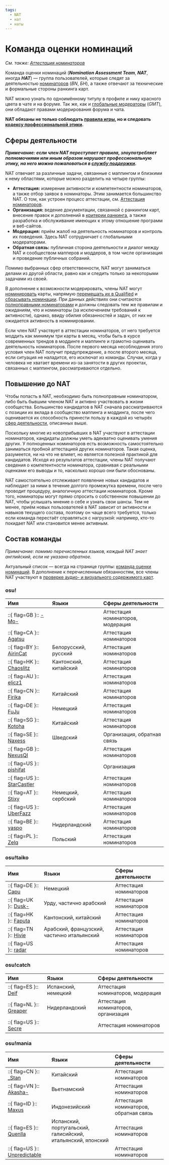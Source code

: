 ```yaml
---
tags:
  - NAT
  - нат
  - наты
---
```


# Команда оценки номинаций

*См. также: [Аттестация номинаторов](Evaluations)*

Команда оценки номинаций (***Nomination Assessment Team***, ***NAT***, иногда ***НАТ***) — группа пользователей, которые следят за деятельностью [номинаторов](/wiki/People/The_Team/Beatmap_Nominators) (*BN*, *БН*), а также отвечают за технические и формальные стороны ранкинга карт.

NAT можно узнать по одноимённому титулу в профиле и нику красного цвета в чате и на форуме. Так же, как и [глобальные модераторы](/wiki/People/The_Team/Global_Moderation_Team) (*GMT*), они обладают правами модерирования форума и чата.

**NAT обязаны не только соблюдать [правила игры](/wiki/Rules), но и следовать [кодексу профессиональной этики](/wiki/Contributor_Code_of_Conduct).**

## Сферы деятельности

***Примечание: если член NAT переступает правила, злоупотребляет полномочиями или иным образом нарушает профессиональную этику, на него можно пожаловаться в [службу поддержки](/wiki/People/The_Team/Account_support_team#support@ppy.sh).***

NAT отвечает за различные задачи, связанные с маппингом и близкими к нему областями, которые можно разделить на четыре группы:

- **Аттестация:** измерение активности и компетентности номинаторов, а также отбор заявок в номинаторы. Этим занимается большинство NAT. О том, как устроен процесс аттестации, см. [Аттестация номинаторов](/wiki/People/The_Team/Nomination_Assessment_Team/Evaluations).
- **Организация:** ведение документации, связанной с ранкингом карт, внесение правок и дополнений в [критерии ранкинга](/wiki/Ranking_Criteria), а также разработка и обслуживание имеющих к этому отношение программ и веб-сайтов.
- **Модерация:** приём жалоб на деятельность номинаторов и контроль их поведения. Здесь NAT сотрудничает с глобальными модераторами.
- **Обратная связь:** публичная сторона деятельности и диалог между NAT и сообществом мапперов и моддеров, в том числе организация и проведение публичных собраний.

Помимо выбранных сфер ответственности, NAT могут заниматься делами из другой области, равно как и следить только за некоторыми задачами из своей.

В дополнение к возможности модерировать, члены NAT могут [номинировать](/wiki/Beatmap_ranking_procedure#номинация) карты, напрямую [перемещать их в Qualified](/wiki/Beatmap_ranking_procedure#квалификация) и [сбрасывать номинации](/wiki/Beatmap_ranking_procedure#сброс-номинации). При данных действиях они считаются [полноправными номинаторами](/wiki/People/The_Team/Beatmap_Nominators#полноправные-номинаторы) и должны следовать тем же правилам и ожиданиям, что и номинаторы (за исключением требований к активности), однако, ввиду обилия обязанностей и задач, от них не ожидается активность в номинировании.

Если член NAT участвует в аттестации номинаторов, от него требуется моддить как минимум три карты в месяц, чтобы быть в курсе современных трендов в моддинге и маппинге и грамотно оценивать деятельность номинаторов. После первого месяца несоблюдения этого условия член NAT получит предупреждение, а после второго месяца, если ситуация не наладится, его исключат из команды. Случаи, когда у человека не хватает времени из-за занятости в других проектах, связанных с маппингом, рассматриваются отдельно.

## Повышение до NAT

Чтобы попасть в NAT, необходимо быть полноправным номинатором, либо быть бывшим членом NAT и активно участвовать в жизни сообщества. Большинство кандидатов в NAT сначала рассматриваются с позиции их вклада в сообщество маппинга и моддинга, после чего оценивается их способность принести пользу в каждой из четырёх [сфер деятельности](#сферы-деятельности), описанных выше.

Поскольку многие из новоприбывших в NAT участвуют в аттестации номинаторов, кандидаты должны уметь адекватно оценивать умения других. У полноценных номинаторов есть возможность самостоятельно заниматься пробной аттестацией других номинаторов. Такая оценка, разумеется, ни на что не влияет, но является полезной практикой для кандидатов. Исходя из результатов аттестации, члены NAT получают сведения о компетентности номинатора, сравнивая с реальными оценками его выводы и то, насколько хорошо они были обоснованы.

NAT самостоятельно отслеживает появление новых кандидатов и наблюдает за ними в течение долгого промежутка времени, после чего проводит процедуру, аналогичную аттестации номинаторов. Кроме того, номинаторы могут прямо спросить о собственном повышении до NAT, чтобы услышать мнение о себе и узнать свои шансы. Тем не менее, приём новых пользователей в NAT зависит от активности и навыков текущего состава, поэтому он чаще всего требуется, только если команда перестаёт справляться с нагрузкой: например, кто-то покидает NAT или становится менее активным.

## Состав команды

*Примечание: помимо перечисленных языков, каждый NAT знает английский, если не указано обратное.*

Актуальный список — всегда на странице группы: [команда оценки номинаций](https://osu.ppy.sh/groups/7). В дополнение к перечисленным обязанностям, все члены NAT участвуют в [проверке аудио- и визуального содержимого карт](/wiki/Rules/Visual_Content_Considerations#оценка-изображения).

### osu!

| Имя | Языки | Сферы деятельности |
| :-- | :-- | :-- |
| ::{ flag=GB }:: [-Mo-](https://osu.ppy.sh/users/2202163) |  | Аттестация номинаторов, модерация |
| ::{ flag=CA }:: [Agatsu](https://osu.ppy.sh/users/5579871) |  | Аттестация номинаторов |
| ::{ flag=BY }:: [AirinCat](https://osu.ppy.sh/users/11119539) | Белорусский, русский | Аттестация номинаторов |
| ::{ flag=HK }:: [Chaoslitz](https://osu.ppy.sh/users/3621552) | Кантонский, китайский | Аттестация номинаторов |
| ::{ flag=AU }:: [elicz1](https://osu.ppy.sh/users/8039342) |  | Аттестация номинаторов |
| ::{ flag=CN }:: [Firika](https://osu.ppy.sh/users/9590557) | Китайский | Аттестация номинаторов |
| ::{ flag=DE }:: [FuJu](https://osu.ppy.sh/users/10773882) | Немецкий | Аттестация номинаторов |
| ::{ flag=SG }:: [Kotoha](https://osu.ppy.sh/users/7823498) | Китайский | Аттестация номинаторов |
| ::{ flag=SE }:: [Naxess](https://osu.ppy.sh/users/8129817) | Шведский | Организация, обратная связь |
| ::{ flag=GB }:: [NexusQI](https://osu.ppy.sh/users/13822800) |  | Аттестация номинаторов |
| ::{ flag=US }:: [pishifat](https://osu.ppy.sh/users/3178418) |  | Организация |
| ::{ flag=US }:: [StarCastler](https://osu.ppy.sh/users/12402453) |  | Аттестация номинаторов |
| ::{ flag=AT }:: [Stixy](https://osu.ppy.sh/users/9000308) | Немецкий, сербский | Аттестация номинаторов |
| ::{ flag=US }:: [UberFazz](https://osu.ppy.sh/users/8646059) |  | Аттестация номинаторов |
| ::{ flag=BE }:: [yaspo](https://osu.ppy.sh/users/4945926) | Нидерландский | Аттестация номинаторов |
| ::{ flag=PL }:: [Zelq](https://osu.ppy.sh/users/8953955) | Польский | Аттестация номинаторов |

### osu!taiko

| Имя | Языки | Сферы деятельности |
| :-- | :-- | :-- |
| ::{ flag=DE }:: [Capu](https://osu.ppy.sh/users/2474015) | Немецкий | Аттестация номинаторов |
| ::{ flag=UK }:: [Dusk-](https://osu.ppy.sh/users/6092181) | Урду, частично арабский | Аттестация номинаторов |
| ::{ flag=HK }:: [Faputa](https://osu.ppy.sh/users/845733) | Кантонский, китайский | Аттестация номинаторов |
| ::{ flag=TN }:: [Hivie](https://osu.ppy.sh/users/14102976) | Арабский, французский, частично итальянский | Аттестация номинаторов |
| ::{ flag=US }:: [radar](https://osu.ppy.sh/users/7131099) |  | Аттестация номинаторов |

### osu!catch

| Имя | Языки | Сферы деятельности |
| :-- | :-- | :-- |
| ::{ flag=ES }:: [Deif](https://osu.ppy.sh/users/318565) | Испанский, немецкий | Аттестация номинаторов, модерация |
| ::{ flag=NL }:: [Greaper](https://osu.ppy.sh/users/2369776) | Нидерландский | Аттестация номинаторов, организация |
| ::{ flag=US }:: [Secre](https://osu.ppy.sh/users/2306637) |  | Аттестация номинаторов |

### osu!mania

| Имя | Языки | Сферы деятельности |
| :-- | :-- | :-- |
| ::{ flag=CN }:: [\_Stan](https://osu.ppy.sh/users/1653229) | Китайский | Аттестация номинаторов |
| ::{ flag=VN }:: [Akasha-](https://osu.ppy.sh/users/2596306) | Вьетнамский | Аттестация номинаторов |
| ::{ flag=ID }:: [Maxus](https://osu.ppy.sh/users/4335785) | Индонезийский | Аттестация номинаторов, обратная связь |
| ::{ flag=ES }:: [Quenlla](https://osu.ppy.sh/users/4725379) | Испанский, португальский, галисийский, итальянский, японский | Аттестация номинаторов |
| ::{ flag=US }:: [Unpredictable](https://osu.ppy.sh/users/7560872) |  | Аттестация номинаторов |

